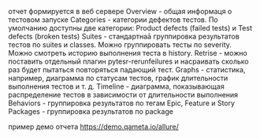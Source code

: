 отчет формируется в веб сервере
Overview - общая информаця о тестовом запуске Categories - категории дефектов тестов. По умолчанию доступны две категории: Product defects (failed tests) и Test defects (broken tests) 
Suites - стандартнаā группировка результатов тестов по suites и classes. Можно группировать тесты по severity. Можно смотреть историю выполнения теста в history. Retrise - можно поставить отдельный плагин pytesr-rerunfeilures и насраивать сколько раз будет пытаться повторяться падающий тест.
Graphs - статистика, например, диаграмма по статусам тестов, график длительности выполнения тестов и т. д. 
Timeline - диаграмма, показывающая распределение тестов в зависимости от длительности выполнения Behaviors - группировка результатов по тегам Epic, Feature и Story 
Packages - группировка результатов по package

пример демо отчета https://demo.qameta.io/allure/